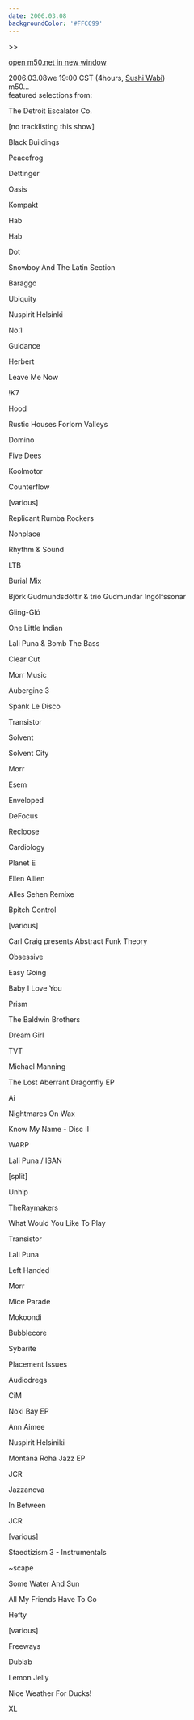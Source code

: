 ```yaml
---
date: 2006.03.08
backgroundColor: '#FFCC99'
---
```


\>>

[open m50.net in new window](http://m50.net/)

2006.03.08we 19:00 CST (4hours, [Sushi Wabi](http://www.sushiwabi.com/))  
m50...  
featured selections from:  

The Detroit Escalator Co.

\[no tracklisting this show\]

Black Buildings

Peacefrog

Dettinger

Oasis

Kompakt

Hab

Hab

Dot

Snowboy And The Latin Section

Baraggo

Ubiquity

Nuspirit Helsinki

No.1

Guidance

Herbert

Leave Me Now

!K7

Hood

Rustic Houses Forlorn Valleys

Domino

Five Dees

Koolmotor

Counterflow

\[various\]

Replicant Rumba Rockers

Nonplace

Rhythm & Sound

LTB

Burial Mix

Björk Gudmundsdóttir & trió Gudmundar Ingólfssonar

Gling-Gló

One Little Indian

Lali Puna & Bomb The Bass

Clear Cut

Morr Music

Aubergine 3

Spank Le Disco

Transistor

Solvent

Solvent City

Morr

Esem

Enveloped

DeFocus

Recloose

Cardiology

Planet E

Ellen Allien

Alles Sehen Remixe

Bpitch Control

\[various\]

Carl Craig presents Abstract Funk Theory

Obsessive

Easy Going

Baby I Love You

Prism

The Baldwin Brothers

Dream Girl

TVT

Michael Manning

The Lost Aberrant Dragonfly EP

Ai

Nightmares On Wax

Know My Name - Disc II

WARP

Lali Puna / ISAN

\[split\]

Unhip

TheRaymakers

What Would You Like To Play

Transistor

Lali Puna

Left Handed

Morr

Mice Parade

Mokoondi

Bubblecore

Sybarite

Placement Issues

Audiodregs

CiM

Noki Bay EP

Ann Aimee

Nuspirit Helsiniki

Montana Roha Jazz EP

JCR

Jazzanova

In Between

JCR

\[various\]

Staedtizism 3 - Instrumentals

~scape

Some Water And Sun

All My Friends Have To Go

Hefty

\[various\]

Freeways

Dublab

Lemon Jelly

Nice Weather For Ducks!

XL